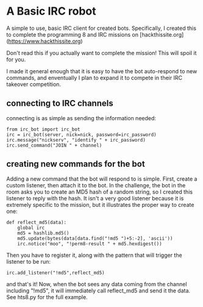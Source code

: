 A Basic IRC robot
==========

A simple to use, basic IRC client for created bots. Specifically, I created this to complete the programming 8 and IRC missions on [hackthissite.org] (https://www.hackthissite.org)

Don't read this if you actually want to complete the mission! This will spoil it for you.

I made it general enough that it is easy to have the bot auto-respond to new commands, and enventually I plan to expand it to compete in their IRC takeover competition.

connecting to IRC channels
------------------------------------

connecting is as simple as sending the information needed:

    from irc_bot import irc_bot
    irc = irc_bot(server, nick=nick, password=irc_password)
    irc.message("nickserv", "identify " + irc_password)
    irc.send_command("JOIN " + channel)

creating new commands for the bot
----------------------------------------------

Adding a new command that the bot will respond to is simple. First, create a custom listener, then attach it to the bot. In the challenge, the bot in the room asks you to create an MD5 hash of a random string, so I created this listener to reply with the hash. It isn't a very good listener because it is extremely specific to the mission, but it illustrates the proper way to create one:

    def reflect_md5(data):
        global irc
        md5 = hashlib.md5()
        md5.update(bytes(data[data.find("!md5 ")+5:-2], 'ascii'))
        irc.notice("moo", "!perm8-result " + md5.hexdigest())

Then you have to register it, along with the pattern that will trigger the listener to be run:

    irc.add_listener("!md5",reflect_md5)

and that's it! Now, when the bot sees any data coming from the channel including "!md5", it will immediately call reflect_md5 and send it the data. See hts8.py for the full example.